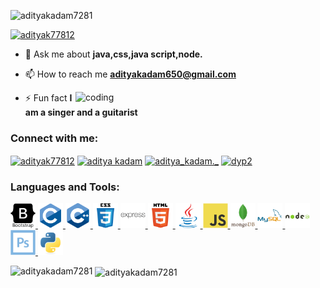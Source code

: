 <p align="left"> <img src="https://komarev.com/ghpvc/?username=adityakadam7281&label=Profile%20views&color=0e75b6&style=flat" alt="adityakadam7281" /> </p>

<p align="left"> <a href="https://twitter.com/adityak77812" target="blank"><img src="https://img.shields.io/twitter/follow/adityak77812?logo=twitter&style=for-the-badge" alt="adityak77812" /></a> </p>

- 💬 Ask me about **java,css,java script,node.**

- 📫 How to reach me **adityakadam650@gmail.com**
<img align="right" alt="coding" width=400 src="https://miro.medium.com/max/1360/0*7Q3yvSIv_t0ioJ-Z.gif">

- ⚡ Fun fact **I am a singer and a guitarist**

<h3 align="left">Connect with me:</h3>
<p align="left">
<a href="https://twitter.com/adityak77812" target="blank"><img align="center" src="https://raw.githubusercontent.com/rahuldkjain/github-profile-readme-generator/master/src/images/icons/Social/twitter.svg" alt="adityak77812" height="30" width="40" /></a>
<a href="https://fb.com/aditya kadam" target="blank"><img align="center" src="https://raw.githubusercontent.com/rahuldkjain/github-profile-readme-generator/master/src/images/icons/Social/facebook.svg" alt="aditya kadam" height="30" width="40" /></a>
<a href="https://instagram.com/aditya_kadam._" target="blank"><img align="center" src="https://raw.githubusercontent.com/rahuldkjain/github-profile-readme-generator/master/src/images/icons/Social/instagram.svg" alt="aditya_kadam._" height="30" width="40" /></a>
<a href="https://www.codechef.com/users/dyp2" target="blank"><img align="center" src="https://cdn.jsdelivr.net/npm/simple-icons@3.1.0/icons/codechef.svg" alt="dyp2" height="30" width="40" /></a>
</p>

<h3 align="left">Languages and Tools:</h3>
<p align="left"> <a href="https://getbootstrap.com" target="_blank" rel="noreferrer"> <img src="https://raw.githubusercontent.com/devicons/devicon/master/icons/bootstrap/bootstrap-plain-wordmark.svg" alt="bootstrap" width="40" height="40"/> </a> <a href="https://www.cprogramming.com/" target="_blank" rel="noreferrer"> <img src="https://raw.githubusercontent.com/devicons/devicon/master/icons/c/c-original.svg" alt="c" width="40" height="40"/> </a> <a href="https://www.w3schools.com/cpp/" target="_blank" rel="noreferrer"> <img src="https://raw.githubusercontent.com/devicons/devicon/master/icons/cplusplus/cplusplus-original.svg" alt="cplusplus" width="40" height="40"/> </a> <a href="https://www.w3schools.com/css/" target="_blank" rel="noreferrer"> <img src="https://raw.githubusercontent.com/devicons/devicon/master/icons/css3/css3-original-wordmark.svg" alt="css3" width="40" height="40"/> </a> <a href="https://expressjs.com" target="_blank" rel="noreferrer"> <img src="https://raw.githubusercontent.com/devicons/devicon/master/icons/express/express-original-wordmark.svg" alt="express" width="40" height="40"/> </a> <a href="https://www.w3.org/html/" target="_blank" rel="noreferrer"> <img src="https://raw.githubusercontent.com/devicons/devicon/master/icons/html5/html5-original-wordmark.svg" alt="html5" width="40" height="40"/> </a> <a href="https://www.java.com" target="_blank" rel="noreferrer"> <img src="https://raw.githubusercontent.com/devicons/devicon/master/icons/java/java-original.svg" alt="java" width="40" height="40"/> </a> <a href="https://developer.mozilla.org/en-US/docs/Web/JavaScript" target="_blank" rel="noreferrer"> <img src="https://raw.githubusercontent.com/devicons/devicon/master/icons/javascript/javascript-original.svg" alt="javascript" width="40" height="40"/> </a> <a href="https://www.mongodb.com/" target="_blank" rel="noreferrer"> <img src="https://raw.githubusercontent.com/devicons/devicon/master/icons/mongodb/mongodb-original-wordmark.svg" alt="mongodb" width="40" height="40"/> </a> <a href="https://www.mysql.com/" target="_blank" rel="noreferrer"> <img src="https://raw.githubusercontent.com/devicons/devicon/master/icons/mysql/mysql-original-wordmark.svg" alt="mysql" width="40" height="40"/> </a> <a href="https://nodejs.org" target="_blank" rel="noreferrer"> <img src="https://raw.githubusercontent.com/devicons/devicon/master/icons/nodejs/nodejs-original-wordmark.svg" alt="nodejs" width="40" height="40"/> </a> <a href="https://www.photoshop.com/en" target="_blank" rel="noreferrer"> <img src="https://raw.githubusercontent.com/devicons/devicon/master/icons/photoshop/photoshop-line.svg" alt="photoshop" width="40" height="40"/> </a> <a href="https://www.python.org" target="_blank" rel="noreferrer"> <img src="https://raw.githubusercontent.com/devicons/devicon/master/icons/python/python-original.svg" alt="python" width="40" height="40"/> </a> </p>

<p><img align="left" src="https://github-readme-stats.vercel.app/api/top-langs?username=adityakadam7281&show_icons=true&locale=en&layout=compact" alt="adityakadam7281" /></p>

<p>&nbsp;<img align="center" src="https://github-readme-stats.vercel.app/api?username=adityakadam7281&show_icons=true&locale=en" alt="adityakadam7281" /></p>


<!---
Adityakadam7281/Adityakadam7281 is a ✨ special ✨ repository because its `README.md` (this file) appears on your GitHub profile.
You can click the Preview link to take a look at your changes.
--->
